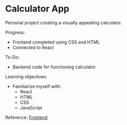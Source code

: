 # Calculator App 

Personal project creating a visually appealing calculator.

Progress:
- Frontend completed using CSS and HTML
- Connected to React

To-Do:
- Backend code for functioning calculator

Learning objectives:
- Familiarize myself with:
  - React
  - HTML
  - CSS
  - JavaScript

 Reference:
   [Frontend](https://zellwk.com/blog/calculator-part-1/)
